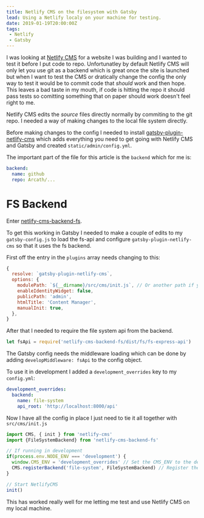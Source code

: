 ```yaml
---
title: Netlify CMS on the filesystem with Gatsby
lead: Using a Netlify localy on your machine for testing.
date: 2019-01-19T20:00:00Z
tags:
 - Netlify
 - Gatsby
---
```

I was looking at [Netlify CMS](https://www.netlifycms.org/) for a website I was building and I wanted to test it before I put code to repo. Unfortunatley by default Netlify CMS will only let you use git as a backend which is great once the site is launched but when I want to test the CMS or dratically change the config the only way to test it would be to commit code that _should_ work and then hope. This leaves a bad taste in my mouth, if code is hitting the repo it should pass tests so comitting something that on paper should work doesn't feel right to me.

Netlify CMS edits the _source_ files directly normally by commiting to the git repo. I needed a way of making changes to the local file system directly.

Before making changes to the config I needed to install [gatsby-plugin-netlify-cms](https://www.npmjs.com/package/gatsby-plugin-netlify-cms) which adds everything you need to get going with Netlify CMS and Gatsby and created `static/admin/config.yml`.

The important part of the file for this article is the `backend` which for me is:

```yml
backend:
  name: github
  repo: Arcath/...
```

# FS Backend

Enter [netlify-cms-backend-fs](https://www.npmjs.com/package/netlify-cms-backend-fs).

To get this working in Gatsby I needed to make a couple of edits to my `gatsby-config.js` to load the fs-api and configure `gatsby-plugin-netlify-cms` so that it uses the fs backend.

First off the entry in the `plugins` array needs changing to this:

```js
{
  resolve: `gatsby-plugin-netlify-cms`,
  options: {
    modulePath: `${__dirname}/src/cms/init.js`, // Or another path if you don't want to create /src/cms/init.js
    enableIdentityWidget: false,
    publicPath: 'admin',
    htmlTitle: 'Content Manager',
    manualInit: true,
  },
}
```

After that I needed to require the file system api from the backend.

```js
let fsApi = require('netlify-cms-backend-fs/dist/fs/fs-express-api')
```

The Gatsby config needs the middleware loading which can be done by adding `developMiddleware: fsApi` to the config object.

To use it in development I added a `development_overrides` key to my `config.yml`:

```yml
development_overrides:
  backend:
    name: file-system
    api_root: 'http://localhost:8000/api'
```

Now I have all the config in place I just need to tie it all together with `src/cms/init.js`

```js
import CMS, { init } from 'netlify-cms'
import {FileSystemBackend} from 'netlify-cms-backend-fs'

// If running in development
if(process.env.NODE_ENV === 'development') {
  window.CMS_ENV = 'development_overrides' // Set the CMS_ENV to the development_ overrides.
  CMS.registerBackend('file-system', FileSystemBackend) // Register the FileSystemBackend.
}

// Start NetlifyCMS
init()
```

This has worked really well for me letting me test and use Netlify CMS on my local machine.
